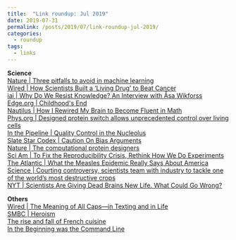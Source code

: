```yaml
---
title:  "Link roundup: Jul 2019"
date: 2019-07-31
permalink: /posts/2019/07/link-roundup-jul-2019/
categories: 
  - roundup
tags:
  - links
---
```

  
**Science**  
[Nature \| Three pitfalls to avoid in machine learning](https://www.nature.com/articles/d41586-019-02307-y)  
[Wired \| How Scientists Built a ‘Living Drug’ to Beat Cancer](https://www.wired.com/story/how-scientists-built-living-drug-to-beat-cancer/)  
[iai \| Why Do We Resist Knowledge? An Interview with Åsa Wikforss ](https://iai.tv/articles/asa-wikforss-why-do-we-resist-knowledge-auid-1245)  
[Edge.org \| Childhood's End](https://www.edge.org/conversation/george_dyson-childhoods-end)  
[Nautilus \| How I Rewired My Brain to Become Fluent in Math](http://wise.nautil.us/feature/387/how-i-rewired-my-brain-to-become-fluent-in-math)  
[Phys.org \| Designed protein switch allows unprecedented control over living cells](https://phys.org/news/2019-07-protein-unprecedented-cells.html)  
[In the Pipeline \| Quality Control in the Nucleolus](https://blogs.sciencemag.org/pipeline/archives/2019/07/24/quality-control-in-the-nucleolus)  
[Slate Star Codex \| Caution On Bias Arguments](https://slatestarcodex.com/2019/07/17/caution-on-bias-arguments/)  
[Nature \| The computational protein designers](https://www.nature.com/articles/d41586-019-02251-x)  
[Sci Am \| To Fix the Reproducibility Crisis, Rethink How We Do Experiments](https://blogs.scientificamerican.com/observations/to-fix-the-reproducibility-crisis-rethink-how-we-do-experiments/)  
[The Atlantic \| What the Measles Epidemic Really Says About America](https://www.theatlantic.com/magazine/archive/2019/08/measles-as-metaphor/592756/)  
[Science \| Courting controversy, scientists team with industry to tackle one of the world’s most destructive crops](https://www.sciencemag.org/news/2019/07/courting-controversy-scientists-team-industry-tackle-one-world-s-most-destructive-crops?rss=1)  
[NYT \| Scientists Are Giving Dead Brains New Life. What Could Go Wrong?](https://www.nytimes.com/2019/07/02/magazine/dead-pig-brains-reanimation.html)  
  
**Others**  
[Wired \| The Meaning of All Caps—in Texting and in Life](https://www.wired.com/story/all-caps-because-internet-gretchen-mcculloch/)  
[SMBC \| Heroism](https://www.smbc-comics.com/comic/heroism)  
[The rise and fall of French cuisine ](https://www.theguardian.com/food/2019/jul/16/the-rise-and-fall-of-french-cuisine)  
[In the Beginning was the Command Line](http://cristal.inria.fr/~weis/info/commandline.html)  
